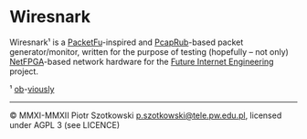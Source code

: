 Wiresnark
=========

Wiresnark¹ is a [PacketFu](https://github.com/todb/packetfu)-inspired and [PcapRub](https://github.com/shadowbq/pcaprub)-based packet generator/monitor, written for the purpose of testing (hopefully – not only) [NetFPGA](http://netfpga.org)-based network hardware for the [Future Internet Engineering](https://www.iip.net.pl/en/project) project.

¹ [ob](http://www.wireshark.org)-[viously](http://en.wikipedia.org/wiki/Snark_%28Lewis_Carroll%29)

---

© MMXI-MMXII Piotr Szotkowski <p.szotkowski@tele.pw.edu.pl>, licensed under AGPL 3 (see LICENCE)
